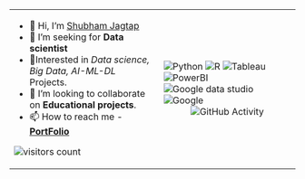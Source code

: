 <table>
<tr>
<td>
  
- 👋 Hi, I’m [Shubham Jagtap](https://github.com/shubhamjagtap2126/) 
- 👀 I’m seeking for **Data scientist** 
- 🌟Interested in _Data science, Big Data, AI-ML-DL_ Projects.
- 💞️ I’m looking to collaborate on **Educational projects**.
- 📫 How to reach me - [**PortFolio**](https://shubhamjagtap2126.wixsite.com/shubhamjagtap)

![visitors count](https://visitor-badge.glitch.me/badge?page_id=shubhamjagtap2126)

</td>

<td>

<div align="left">
    <img src="https://img.shields.io/badge/Python-007f00?logo=python&logoColor=white&style=for-the-badge&color=blue" alt="Python">
    <img src="https://img.shields.io/badge/R-007f00?logo=R&logoColor=white&style=for-the-badge&color=blue" alt="R">
    <img src="https://img.shields.io/badge/Tableau-007f00?logo=Tableau&logoColor=white&style=for-the-badge&color=blue" alt="Tableau">
    <img src="https://img.shields.io/badge/PowerBI-007f00?logo=PowerBI&logoColor=white&style=for-the-badge&color=blue" alt="PowerBI">
    <img src="https://img.shields.io/badge/google_data_studio-007f00?logo=Googledatastudio&logoColor=white&style=for-the-badge&color=blue" alt="Google data studio">
    <img src="https://img.shields.io/badge/google_products-007f00?logo=google&logoColor=white&style=for-the-badge&color=blue" alt="Google">
</div>
  
<div align="center">
    <img src="https://github-readme-stats.vercel.app/api?username=shubhamjagtap2126&show_icons=true&theme=white", alt="GitHub Activity">
</div>

</td>
</tr>
</table>
